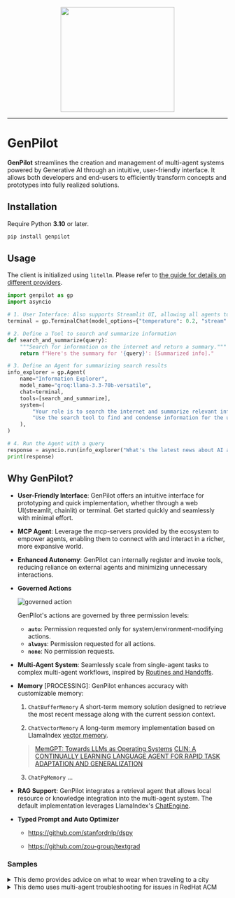 <p align="center">
  <img src="./asset/zen-agent.png" width="260", height="240" />
</p>

---

# GenPilot

**GenPilot** streamlines the creation and management of multi-agent systems powered by Generative AI through an intuitive, user-friendly interface. It allows both developers and end-users to efficiently transform concepts and prototypes into fully realized solutions.

## Installation

Require Python **3.10** or later.

```bash
pip install genpilot
```

## Usage

The client is initialized using `litellm`. Please refer to [the guide for details on different providers](https://docs.litellm.ai/docs/providers).

```python
import genpilot as gp
import asyncio

# 1. User Interface: Also supports Streamlit UI, allowing all agents to share the same chat interface.
terminal = gp.TerminalChat(model_options={"temperature": 0.2, "stream": True})

# 2. Define a Tool to search and summarize information
def search_and_summarize(query):
    """Search for information on the internet and return a summary."""
    return f"Here's the summary for '{query}': [Summarized info]."

# 3. Define an Agent for summarizing search results
info_explorer = gp.Agent(
    name="Information Explorer",
    model_name="groq:llama-3.3-70b-versatile",
    chat=terminal,
    tools=[search_and_summarize],
    system=(
        "Your role is to search the internet and summarize relevant information for a given query. "
        "Use the search tool to find and condense information for the user, ensuring clarity and relevance."
    ),
)

# 4. Run the Agent with a query
response = asyncio.run(info_explorer("What's the latest news about AI advancements?"))
print(response)
```

## Why GenPilot?

- **User-Friendly Interface**: GenPilot offers an intuitive interface for prototyping and quick implementation, whether through a web UI(streamlit, chainlit) or terminal. Get started quickly and seamlessly with minimal effort.

- **MCP Agent**: Leverage the mcp-servers provided by the ecosystem to empower agents, enabling them to connect with and interact in a richer, more expansive world.

- **Enhanced Autonomy**: GenPilot can internally register and invoke tools, reducing reliance on external agents and minimizing unnecessary interactions.

- **Governed Actions**

  ![governed action](./asset/action.png)

  GenPilot's actions are governed by three permission levels:

  - **`auto`**: Permission requested only for system/environment-modifying actions.
  - **`always`**: Permission requested for all actions.  
  - **`none`**: No permission requests. 

- **Multi-Agent System**: Seamlessly scale from single-agent tasks to complex multi-agent workflows, inspired by [Routines and Handoffs](https://cookbook.openai.com/examples/orchestrating_agents#executing-routines).

- **Memory** [PROCESSING]: GenPilot enhances accuracy with customizable memory:

  1. `ChatBufferMemory` A short-term memory solution designed to retrieve the most recent message along with the current session context.

  2. `ChatVectorMemory` A long-term memory implementation based on LlamaIndex [vector memory](https://docs.llamaindex.ai/en/stable/examples/agent/memory/vector_memory/).

  > [MemGPT: Towards LLMs as Operating Systems](https://arxiv.org/pdf/2310.08560)
  > [CLIN: A CONTINUALLY LEARNING LANGUAGE AGENT FOR RAPID TASK ADAPTATION AND GENERALIZATION](https://arxiv.org/pdf/2310.10134)

  3. `ChatPgMemory` ...

- **RAG Support**: GenPilot integrates a retrieval agent that allows local resource or knowledge integration into the multi-agent system. The default implementation leverages LlamaIndex's [ChatEngine](https://docs.llamaindex.ai/en/stable/examples/chat_engine/chat_engine_best/).

- **Typed Prompt and Auto Optimizer**

  - https://github.com/stanfordnlp/dspy

  - https://github.com/zou-group/textgrad

### Samples

<details>
<summary>This demo provides advice on what to wear when traveling to a city</summary>

[![Watch the demo](https://asciinema.org/a/686709.svg)](https://asciinema.org/a/686709)

</details>

<details>

<summary>This demo uses multi-agent troubleshooting for issues in RedHat ACM</summary>

#### Cluster Unknown

[![Watch the demo](https://asciinema.org/a/687993.svg)](https://asciinema.org/a/687993)

#### Addons Aren't Created

[![Watch the demo](https://asciinema.org/a/689439.svg)](https://asciinema.org/a/689439)

</details>